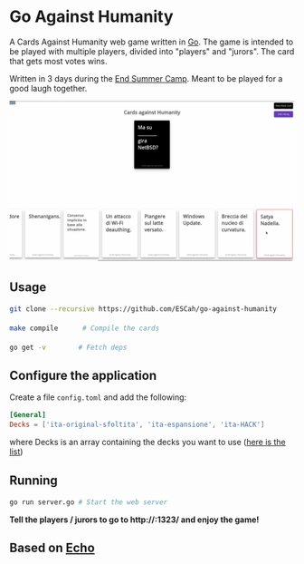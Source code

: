 # Go Against Humanity

A Cards Against Humanity web game written in [Go](http://www.golang.org/).
The game is intended to be played with multiple players, divided into 
"players" and "jurors". The card that gets most votes wins.

Written in 3 days during the [End Summer Camp](https://www.endsummercamp.org). Meant to be played for a good laugh together.

![Cards Against Humanity](screenshots/1.png)

## Usage

```bash
git clone --recursive https://github.com/ESCah/go-against-humanity

make compile      # Compile the cards

go get -v        # Fetch deps
```

## Configure the application
Create a file `config.toml` and add the following:

```toml
[General]
Decks = ['ita-original-sfoltita', 'ita-espansione', 'ita-HACK']
```

where Decks is an array containing the decks you want to use
([here is the list](https://github.com/ESCah/json-against-humanity/tree/master/src))


## Running
```bash
go run server.go # Start the web server
```

**Tell the players / jurors to go to http://<your-ip>:1323/ and enjoy the game!**

## Based on [Echo](https://echo.labstack.com/)
